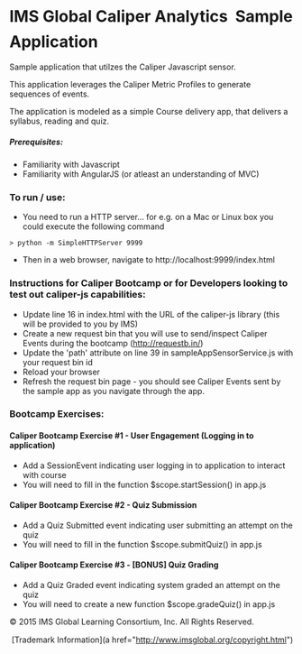 # IMS Global Caliper Analytics &#0153; Sample Application

Sample application that utilzes the Caliper Javascript sensor.

This application leverages the Caliper Metric Profiles to generate sequences of events.

The application is modeled as a simple Course delivery app, that delivers a syllabus, reading and quiz.


##### Prerequisites:
* Familiarity with Javascript
* Familiarity with AngularJS (or atleast an understanding of MVC)

### To run / use:
* You need to run a HTTP server... for e.g. on a Mac or Linux box you could execute the following command
```
> python -m SimpleHTTPServer 9999
```
* Then in a web browser, navigate to http://localhost:9999/index.html

### Instructions for Caliper Bootcamp or for Developers looking to test out caliper-js capabilities:

* Update line 16 in index.html with the URL of the caliper-js library (this will be provided to you by IMS)
* Create a new request bin that you will use to send/inspect Caliper Events during the bootcamp (http://requestb.in/)
* Update the 'path' attribute on line 39 in sampleAppSensorService.js with your request bin id
* Reload your browser
* Refresh the request bin page - you should see Caliper Events sent by the sample app as you navigate through the app.


### Bootcamp Exercises:

#### Caliper Bootcamp Exercise #1 - User Engagement (Logging in to application)
* Add a SessionEvent indicating user logging in to application to interact with course
* You will need to fill in the function $scope.startSession() in app.js

#### Caliper Bootcamp Exercise #2 - Quiz Submission 
* Add a Quiz Submitted event indicating user submitting an attempt on the quiz
* You will need to fill in the function $scope.submitQuiz() in app.js

#### Caliper Bootcamp Exercise #3 - [BONUS] Quiz Grading  
* Add a Quiz Graded event indicating system graded an attempt on the quiz
* You will need to create a new function $scope.gradeQuiz() in app.js

&copy; 2015 IMS Global Learning Consortium, Inc. All  Rights Reserved. 

&#0153; [Trademark  Information](a href="http://www.imsglobal.org/copyright.html")
